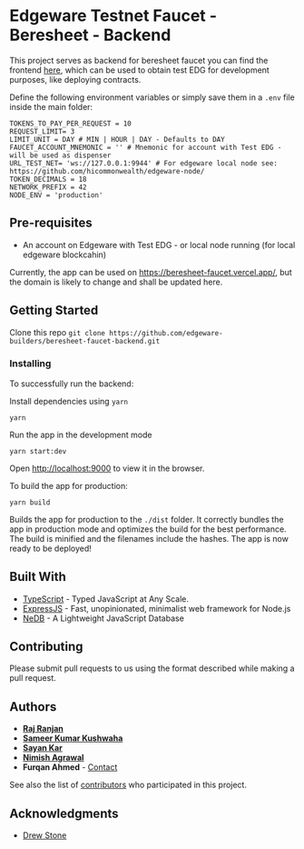 # Edgeware Testnet Faucet - Beresheet - Backend

This project serves as backend for beresheet faucet you can find the frontend [here](https://github.com/edgeware-builders/beresheet-faucet-frontend), which can be used to obtain test EDG for development purposes, like deploying contracts.

Define the following environment variables or simply save them in a `.env` file inside the main folder:
 
``` 
TOKENS_TO_PAY_PER_REQUEST = 10
REQUEST_LIMIT= 3
LIMIT_UNIT = DAY # MIN | HOUR | DAY - Defaults to DAY
FAUCET_ACCOUNT_MNEMONIC = '' # Mnemonic for account with Test EDG - will be used as dispenser
URL_TEST_NET= 'ws://127.0.0.1:9944' # For edgeware local node see: https://github.com/hicommonwealth/edgeware-node/
TOKEN_DECIMALS = 18 
NETWORK_PREFIX = 42
NODE_ENV = 'production'
```

## Pre-requisites
- An account on Edgeware with Test EDG - or local node running (for local edgeware blockcahin)

Currently, the app can be used on https://beresheet-faucet.vercel.app/, but the domain is likely to change and shall be updated here.

## Getting Started

Clone this repo ```git clone https://github.com/edgeware-builders/beresheet-faucet-backend.git```

### Installing

To successfully run the backend:

Install dependencies using ```yarn```

```
yarn
```

Run the app in the development mode

```
yarn start:dev
```
Open [http://localhost:9000](http://localhost:9000) to view it in the browser.

To build the app for production:
```
yarn build
```

Builds the app for production to the `./dist` folder.
It correctly bundles the app in production mode and optimizes the build for the best performance.
The build is minified and the filenames include the hashes.
The app is now ready to be deployed!

## Built With

* [TypeScript](https://www.typescriptlang.org/) - Typed JavaScript at Any Scale.
* [ExpressJS](https://expressjs.com/) - Fast, unopinionated, minimalist web framework for Node.js
* [NeDB](https://github.com/louischatriot/nedb) - A Lightweight JavaScript Database

## Contributing

Please submit pull requests to us using the format described while making a pull request.

## Authors


* **[Raj Ranjan](https://www.linkedin.com/in/iamrajranjan/)**
* **[Sameer Kumar Kushwaha](https://www.linkedin.com/in/kushwahasameerkumar/)**
* **[Sayan Kar](https://www.linkedin.com/in/sayan-kar-/)**
* **[Nimish Agrawal](https://www.linkedin.com/in/realnimish/)**
* **Furqan Ahmed** - [Contact](https://www.flow.page/FurqanAhmed)

See also the list of [contributors](https://github.com/edgeware-builders/beresheet-faucet-backend/contributors) who participated in this project.

## Acknowledgments

* [Drew Stone](https://github.com/drewstone/)
    
